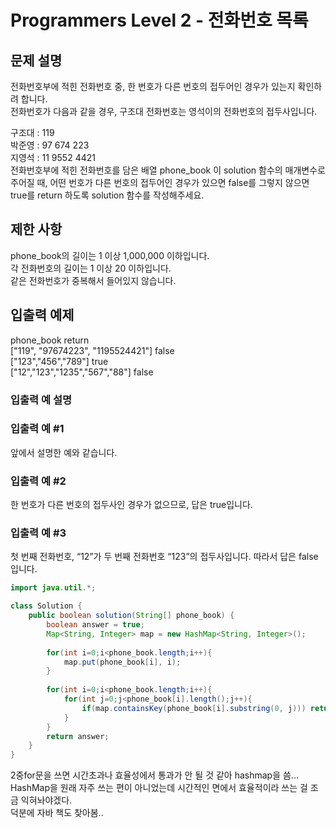 # Programmers Level 2 - 전화번호 목록
## 문제 설명
전화번호부에 적힌 전화번호 중, 한 번호가 다른 번호의 접두어인 경우가 있는지 확인하려 합니다.     
전화번호가 다음과 같을 경우, 구조대 전화번호는 영석이의 전화번호의 접두사입니다.    
       
구조대 : 119     
박준영 : 97 674 223   
지영석 : 11 9552 4421       
전화번호부에 적힌 전화번호를 담은 배열 phone_book 이 solution 함수의 매개변수로 주어질 때, 어떤 번호가 다른 번호의 접두어인 경우가 있으면 false를 그렇지 않으면 true를 return 하도록 solution 함수를 작성해주세요.

## 제한 사항
phone_book의 길이는 1 이상 1,000,000 이하입니다.    
각 전화번호의 길이는 1 이상 20 이하입니다.    
같은 전화번호가 중복해서 들어있지 않습니다.     
## 입출력 예제
phone_book	return             
["119", "97674223", "1195524421"]	false            
["123","456","789"]	true             
["12","123","1235","567","88"]	false           
### 입출력 예 설명
### 입출력 예 #1         
앞에서 설명한 예와 같습니다.        

### 입출력 예 #2
한 번호가 다른 번호의 접두사인 경우가 없으므로, 답은 true입니다.

### 입출력 예 #3
첫 번째 전화번호, “12”가 두 번째 전화번호 “123”의 접두사입니다. 따라서 답은 false입니다.

```java
import java.util.*;

class Solution {
    public boolean solution(String[] phone_book) {
        boolean answer = true;
        Map<String, Integer> map = new HashMap<String, Integer>();
        
        for(int i=0;i<phone_book.length;i++){
            map.put(phone_book[i], i);
        }
        
        for(int i=0;i<phone_book.length;i++){
            for(int j=0;j<phone_book[i].length();j++){
                if(map.containsKey(phone_book[i].substring(0, j))) return false;
            }
        }
        return answer;
    }
}
```

2중for문을 쓰면 시간초과나 효율성에서 통과가 안 될 것 같아 hashmap을 씀... HashMap을 원래 자주 쓰는 편이 아니었는데 시간적인 면에서 효율적이라 쓰는 걸 조금 익혀놔야겠다.    
덕분에 자바 책도 찾아봄..
